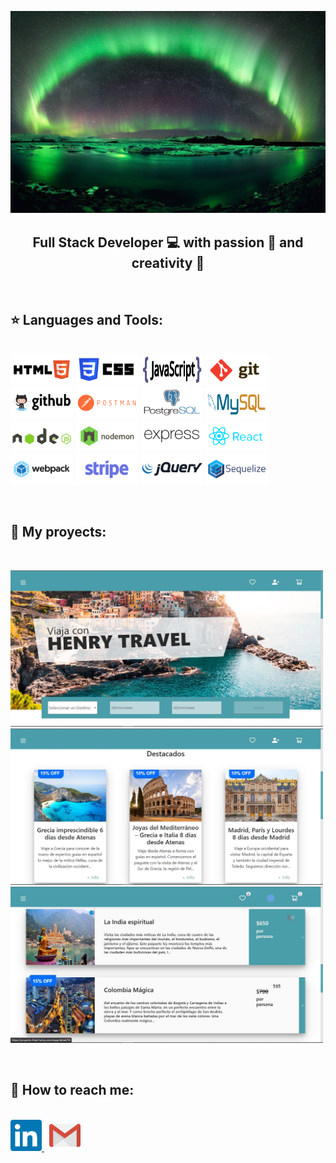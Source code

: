 ![Hi, I'm Matias](./Assets/aurora.jpg)
<!-- https://github.com/mruggeroni/mruggeroni/blob/main/ -->

<h2 align="center">
    Full Stack Developer 💻 with passion 💛 and creativity 🎨
</h2>

&nbsp;

## ⭐ Languages and Tools:

<br />
<div background="grey" >
    <code><img width="100rem" height="50rem" src="./Logos/w3_html5-ar21.svg"></code>
    <code><img width="100rem" height="50rem" src="./Logos/w3_css-ar21.svg"></code>
    <code><img width="100rem" height="50rem" src="./Logos/javascript-horizontal.svg"></code>
    <code><img width="100rem" height="50rem" src="./Logos/git-scm-ar21.svg"></code>
    <code><img width="100rem" height="50rem" src="./Logos/github-ar21.svg"></code>
    <code><img width="100rem" height="50rem" src="./Logos/getpostman-ar21.svg"></code>
    <code><img width="100rem" height="50rem" src="./Logos/postgresql-ar21.svg"></code>
    <code><img width="100rem" height="50rem" src="./Logos/mysql-horizontal.svg"></code>
    <code><img width="100rem" height="50rem" src="./Logos/nodejs-ar21.svg"></code>
    <code><img width="100rem" height="50rem" src="./Logos/nodemonio-ar21.svg"></code>
    <code><img width="100rem" height="50rem" src="./Logos/expressjs-ar21.svg"></code>
    <code><img width="100rem" height="50rem" src="./Logos/reactjs-ar21.svg"></code>
    <code><img width="100rem" height="50rem" src="./Logos/js_webpack-ar21.svg"></code>
    <code><img width="100rem" height="50rem" src="./Logos/stripe-ar21.svg"></code>
    <code><img width="100rem" height="50rem" src="./Logos/jquery-ar21.svg"></code>
    <code><img width="100rem" height="50rem" src="./Logos/sequelizejs-ar21.svg"></code>
</div>

&nbsp;

## 📌 My proyects:

<br />
<p>
    <a href="https://proyecto-final-henry.vercel.app/" >
        <img width="500rem" height="250rem" src="./Images/PF-1.JPG">
    </a>
    <a href="https://proyecto-final-henry.vercel.app/" >
        <img width="500rem" height="250rem" src="./Images/PF-2.JPG">
    </a>
    <a href="https://proyecto-final-henry.vercel.app/" >
        <img width="500rem" height="250rem" src="./Images/PF-3.JPG">
    </a>
</p>

&nbsp;

## 📧 How to reach me:

<br />
<span >
    <a href="https://www.linkedin.com/in/mruggeroni-full-stack/" >
        <img width="50rem" src="./Logos/linkedin-icon.svg">
    </a>
    &nbsp;
    <a href="mailto:matiasruggeroni@gmail.com" >
        <img width="50rem" src="./Logos/gmail-icon.svg">
    </a>
</span>

<!--
**mruggeroni/mruggeroni** is a ✨ _special_ ✨ repository because its `README.md` (this file) appears on your GitHub profile.

Here are some ideas to get you started:

- 🔭 I’m currently working on ...
- 🌱 I’m currently learning ...
- 👯 I’m looking to collaborate on ...
- 🤔 I’m looking for help with ...
- 💬 Ask me about ...
- 📫 How to reach me: ...
- 😄 Pronouns: ...
- ⚡ Fun fact: ...
-->
